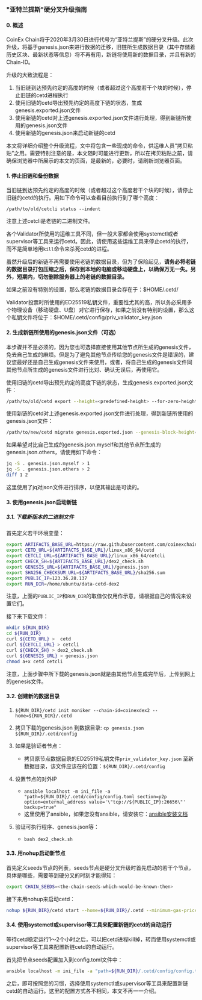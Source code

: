 ### "亚特兰提斯"硬分叉升级指南

#### 0. 概述

CoinEx Chain将于2020年3月30日进行代号为“亚特兰提斯”的硬分叉升级。此次升级，将基于genesis.json来进行数据的迁移，旧链所生成数据目录（其中存储着历史区块、最新状态等信息）将不再有用，新链将使用新的数据目录，并且有新的Chain-ID。

升级的大致流程是：

1. 当旧链到达预先约定的高度的时候（或者超过这个高度若干个块的时候），停止旧链的cetd进程执行
2. 使用旧链的cetd导出预先约定的高度下链的状态，生成genesis.exported.json文件
3. 使用新链的cetd对上述genesis.exported.json文件进行处理，得到新链所使用的genesis.json文件
4. 使用新链的genesis.json来启动新链的cetd

本文将详细介绍整个升级流程，文中将包含一些现成的命令，供运维人员“拷贝粘贴”之用。需要特别注意的是，本文随时可能进行更新，所以在拷贝粘贴之前，请确保浏览器中所展示的本文的页面，是最新的，必要时，请刷新浏览器页面。



#### 1. 停止旧链和备份数据

当旧链到达预先约定的高度的时候（或者超过这个高度若干个块的时候），请停止旧链的cetd的执行。用如下命令可以查看目前执行到了哪个高度：

```
/path/to/old/cetcli status --indent
```

注意上述cetcli是老链的二进制文件。

各个Validator所使用的运维工具不同，但一般大家都会使用systemctl或者supervisor等工具来运行cetd。因此，请使用这些运维工具来停止cetd的执行，而不是简单地用`kill`命令来杀死cetd的进程。

虽然升级后的新链不再需要使用老链的数据目录，但为了保险起见，**请务必将老链的数据目录打包压缩之后，保存到本地的电脑或移动硬盘上，以确保万无一失。另外，短期内，切勿删除服务器上的老链的数据目录。**

如果之前没有特别的设置，那么老链的数据目录会存在于：$HOME/.cetd/

Validator投票时所使用的ED25519私钥文件，重要性尤其的高，所以务必采用多个物理设备（移动硬盘、U盘）对它进行保存，如果之前没有特别的设置，那么这个私钥文件将位于：$HOME/.cetd/config/priv_validator_key.json 



#### 2. 生成新链所使用的genesis.json文件（可选）

本步骤并不是必须的，因为您也可选择直接使用其他节点所生成的genesis文件，免去自己生成的麻烦。但是为了避免其他节点传给您的genesis文件是错误的，建议您最好还是自己生成genesis文件来使用，或者，将自己生成的genesis文件同其他节点所生成的genesis文件进行比对、确认无误后，再使用它。

使用旧链的cetd导出预先约定的高度下链的状态，生成genesis.exported.json文件：

```bash
/path/to/old/cetd export --height=<predefined-height> --for-zero-height > genesis.exported.json
```

使用新链的cetd对上述genesis.exported.json文件进行处理，得到新链所使用的genesis.json文件：

```bash
/path/to/new/cetd migrate genesis.exported.json --genesis-block-height=<predefined-height> --output genesis.json 

```

如果希望对比自己生成的genesis.json.myself和其他节点所生成的genesis.json.others，请使用如下命令：

```bash
jq -S . genesis.json.myself > 1
jq -S . genesis.json.others > 2
diff 1 2
```

这里使用了jq对json文件进行排序，以便其输出是可读的。



#### 3. 使用genesis.json启动新链

##### 3.1. 下载新版本的二进制文件

首先定义若干环境变量：
```bash
export ARTIFACTS_BASE_URL=https://raw.githubusercontent.com/coinexchain/testnets/master/coinexdex-test-upgrade
export CETD_URL=${ARTIFACTS_BASE_URL}/linux_x86_64/cetd
export CETCLI_URL=${ARTIFACTS_BASE_URL}/linux_x86_64/cetcli
export CHECK_SH=${ARTIFACTS_BASE_URL}/dex2_check.sh
export GENESIS_URL=${ARTIFACTS_BASE_URL}/genesis.json
export SHA256_CHECKSUM_URL=${ARTIFACTS_BASE_URL}/sha256.sum
export PUBLIC_IP=123.36.28.137
export RUN_DIR=/home/ubuntu/data-cetd-dex2
```
注意，上面的`PUBLIC_IP`和`RUN_DIR`的取值仅仅用作示意，请根据自己的情况来设置它们。

接下来下载文件：
```bash
mkdir ${RUN_DIR}
cd ${RUN_DIR}
curl ${CETD_URL} >  cetd
curl ${CETCLI_URL} > cetcli
curl ${CHECK_SH} > dex2_check.sh
curl ${GENESIS_URL} > genesis.json
chmod a+x cetd cetcli
```
注意，上面步骤中所下载的genesis.json就是由其他节点生成完毕后，上传到网上的genesis文件。



#### 3.2. 创建新的数据目录

1. `${RUN_DIR}/cetd init moniker --chain-id=coinexdex2 --home=${RUN_DIR}/.cetd`
2. 拷贝下载的genesis.json 到数据目录: `cp genesis.json ${RUN_DIR}/.cetd/config`
3. 如果是验证者节点：

    *   拷贝原节点数据目录的ED25519私钥文件`priv_validator_key.json` 至新数据目录，该文件应该在的位置：`${RUN_DIR}/.cetd/config`

4. 设置节点的对外IP

   *	`ansible localhost -m ini_file -a "path=${RUN_DIR}/.cetd/config/config.toml section=p2p option=external_address value='\"tcp://${PUBLIC_IP}:26656\"' backup=true"`
   *   这里使用了ansible，如果您没有ansible，请安装它：[ansible安装文档](https://docs.ansible.com/ansible/latest/installation_guide/intro_installation.html#installing-ansible-on-ubuntu)

5. 验证可执行程序、genesis.json等：
   *  `bash dex2_check.sh`

    
#### 3.3. 用nohup启动新节点

首先定义seeds节点的列表，seeds节点是硬分叉升级时首先启动的若干个节点，具体是哪些，需要等到硬分叉的时刻才能得知：


```bash
export CHAIN_SEEDS=<the-chain-seeds-which-would-be-known-then>
```

接下来用nohup来启动cetd：

```bash
nohup ${RUN_DIR}/cetd start --home=${RUN_DIR}/.cetd --minimum-gas-prices=20.0cet --p2p.seeds=${CHAIN_SEEDS} &> cetd.log &
```



#### 3.4. 使用systemctl或supervisor等工具来配置新链的cetd的自动运行

等待cetd稳定运行1～2个小时之后，可以把cetd进程kill掉，转而使用systemctl或supervisor等工具来配置新链cetd的自动运行。

首先把节点seeds配置加入到config.toml文件中：

```bash
ansible localhost -m ini_file -a "path=${RUN_DIR}/.cetd/config/config.toml section=p2p option=seeds value='\"${CHAIN_SEEDS}\"' backup=true"
```

之后，即可按照您的习惯，选择使用systemctl或supervisor等工具来配置新链cetd的自动运行。这里的配置方式各不相同，本文不再一一介绍。